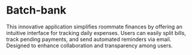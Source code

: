 # Batch-bank

This innovative application simplifies roommate finances by offering an intuitive interface for tracking daily expenses. Users can easily split bills, track pending payments, and send automated reminders via email. Designed to enhance collaboration and transparency among users. 
